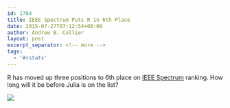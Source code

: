 ```yaml
---
id: 1764
title: IEEE Spectrum Puts R in 6th Place
date: 2015-07-27T07:12:54+00:00
author: Andrew B. Collier
layout: post
excerpt_separator: <!-- more -->
tags:
  - '#rstats'
---
```

R has moved up three positions to 6th place on [IEEE Spectrum](http://spectrum.ieee.org/computing/software/the-2015-top-ten-programming-languages) ranking. How long will it be before Julia is on the list?

<!-- more -->

<img src="{{ site.baseurl }}/static/img/2015/07/IEEE-Spectrum-2015.jpg">